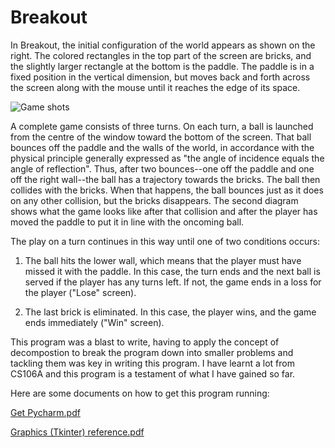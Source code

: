 # Breakout
In Breakout, the initial configuration of the world appears as shown on the right. The colored
rectangles in the top part of the screen are bricks, and the slightly larger rectangle at the
bottom is the paddle. The paddle is in a fixed position in the vertical dimension, but moves
back and forth across the screen along with the mouse until it reaches the edge of its space.



![Game shots](https://user-images.githubusercontent.com/119602009/211141446-672b4e95-565d-4be7-a9d9-f139eb1609ff.png)




A complete game consists of three turns. On each turn, a ball is launched from the centre of
the window toward the bottom of the screen. That ball bounces off the paddle and the walls of 
the world, in accordance with the physical principle generally expressed as "the angle of 
incidence equals the angle of reflection". Thus, after two bounces--one off the paddle and one 
off the right wall--the ball has a trajectory towards the bricks. The ball then collides with 
the bricks. When that happens, the ball bounces just as it does on any other collision, but the
bricks disappears. The second diagram shows what the game looks like after that collision and
after the player has moved the paddle to put it in line with the oncoming ball.



The play on a turn continues in this way until one of two conditions occurs:
 
 1. The ball hits the lower wall, which means that the player must have missed it with the
paddle. In this case, the turn ends and the next ball is served if the player has any turns
left. If not, the game ends in a loss for the player ("Lose" screen).
 
 
 2. The last brick is eliminated. In this case, the player wins, and the game ends
immediately ("Win" screen). 


This program was a blast to write, having to apply the concept of decompostion to break the
program down into smaller problems and tackling them was key in writing this program. I have
learnt a lot from CS106A and this program is a testament of what I have gained so far. 


Here are some documents on how to get this program running:

[Get Pycharm.pdf](https://github.com/omcodedthis/Breakout/files/10365789/Get.Pycharm.pdf)

[Graphics (Tkinter) reference.pdf](https://github.com/omcodedthis/Breakout/files/10365790/Graphics.reference.for.later.pdf)

